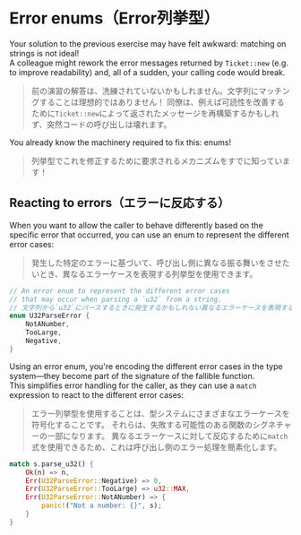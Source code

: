 # Error enums（Error列挙型）

Your solution to the previous exercise may have felt awkward: matching on strings is not ideal!\
A colleague might rework the error messages returned by `Ticket::new` (e.g. to improve readability) and,
all of a sudden, your calling code would break.

> 前の演習の解答は、洗練されていないかもしれません。文字列にマッチングすることは理想的ではありません！
> 同僚は、例えば可読性を改善するために`Ticket::new`によって返されたメッセージを再構築するかもしれず、突然コードの呼び出しは壊れます。

You already know the machinery required to fix this: enums!

> 列挙型でこれを修正するために要求されるメカニズムをすでに知っています！

## Reacting to errors（エラーに反応する）

When you want to allow the caller to behave differently based on the specific error that occurred, you can
use an enum to represent the different error cases:

> 発生した特定のエラーに基づいて、呼び出し側に異なる振る舞いをさせたいとき、異なるエラーケースを表現する列挙型を使用できます。

```rust
// An error enum to represent the different error cases
// that may occur when parsing a `u32` from a string.
// 文字列から`u32`にパースするときに発生するかもしれない異なるエラーケースを表現するエラー列挙型です。
enum U32ParseError {
    NotANumber,
    TooLarge,
    Negative,
}
```

Using an error enum, you're encoding the different error cases in the type system—they become part of the
signature of the fallible function.\
This simplifies error handling for the caller, as they can use a `match` expression to react to the different
error cases:

> エラー列挙型を使用することは、型システムにさまざまなエラーケースを符号化することです。
> それらは、失敗する可能性のある関数のシグネチャーの一部になります。
> 異なるエラーケースに対して反応するために`match`式を使用できるため、これは呼び出し側のエラー処理を簡素化します。

```rust
match s.parse_u32() {
    Ok(n) => n,
    Err(U32ParseError::Negative) => 0,
    Err(U32ParseError::TooLarge) => u32::MAX,
    Err(U32ParseError::NotANumber) => {
        panic!("Not a number: {}", s);
    }
}
```

